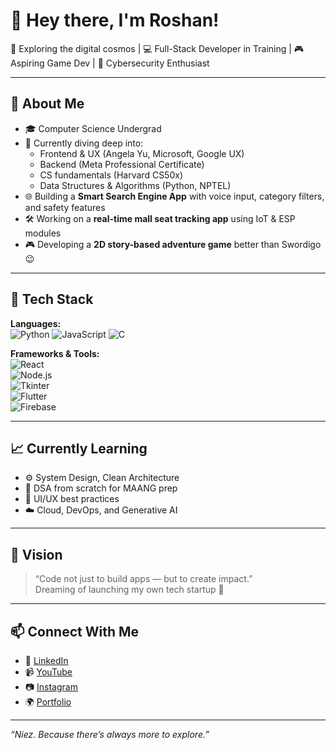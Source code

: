 # 👋 Hey there, I'm Roshan!

🚀 Exploring the digital cosmos | 💻 Full-Stack Developer in Training | 🎮 Aspiring Game Dev | 🔐 Cybersecurity Enthusiast  

---

## 🌟 About Me

- 🎓 Computer Science Undergrad  
- 🧠 Currently diving deep into:
  - Frontend & UX (Angela Yu, Microsoft, Google UX)
  - Backend (Meta Professional Certificate)
  - CS fundamentals (Harvard CS50x)
  - Data Structures & Algorithms (Python, NPTEL)
- 🌐 Building a **Smart Search Engine App** with voice input, category filters, and safety features
- 🛠️ Working on a **real-time mall seat tracking app** using IoT & ESP modules
- 🎮 Developing a **2D story-based adventure game** better than Swordigo 😉

---

## 💼 Tech Stack

**Languages:**  
![Python](https://img.shields.io/badge/Python-3670A0?style=flat&logo=python&logoColor=white) ![JavaScript](https://img.shields.io/badge/JavaScript-F7DF1E?style=flat&logo=javascript&logoColor=black) ![C](https://img.shields.io/badge/C-00599C?style=flat&logo=c&logoColor=white)

**Frameworks & Tools:**  
![React](https://img.shields.io/badge/React-20232A?style=flat&logo=react&logoColor=61DAFB)  
![Node.js](https://img.shields.io/badge/Node.js-43853D?style=flat&logo=node.js&logoColor=white)  
![Tkinter](https://img.shields.io/badge/Tkinter-%23150458.svg?style=flat)  
![Flutter](https://img.shields.io/badge/Flutter-02569B?style=flat&logo=flutter&logoColor=white)  
![Firebase](https://img.shields.io/badge/Firebase-ffca28?style=flat&logo=firebase&logoColor=black)

---

## 📈 Currently Learning

- ⚙️ System Design, Clean Architecture
- 🧩 DSA from scratch for MAANG prep
- 🎨 UI/UX best practices
- ☁️ Cloud, DevOps, and Generative AI

---

## 🧠 Vision

> “Code not just to build apps — but to create impact.”  
> Dreaming of launching my own tech startup 🚀

---

## 📫 Connect With Me

- 💼 [LinkedIn](https://linkedin.com/in/yourusername)
- 📹 [YouTube](https://youtube.com/@yourchannel)
- 📷 [Instagram](https://instagram.com/yourprofile)
- 🌍 [Portfolio](https://yourportfolio.com)

---

_“Niez. Because there’s always more to explore.”_
